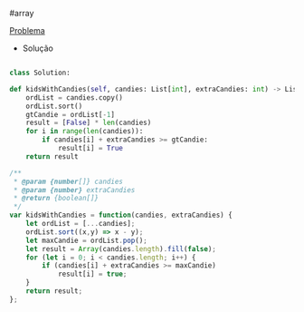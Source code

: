 
#array 

[Problema](https://leetcode.com/problems/kids-with-the-greatest-number-of-candies/description/)

- Solução

```python

class Solution:

def kidsWithCandies(self, candies: List[int], extraCandies: int) -> List[bool]:
	ordList = candies.copy()
	ordList.sort()
	gtCandie = ordList[-1]
	result = [False] * len(candies)
	for i in range(len(candies)):
		if candies[i] + extraCandies >= gtCandie:
			result[i] = True
	return result
```

```javascript
/**
 * @param {number[]} candies
 * @param {number} extraCandies
 * @return {boolean[]}
 */
var kidsWithCandies = function(candies, extraCandies) {
    let ordList = [...candies];
    ordList.sort((x,y) => x - y);
    let maxCandie = ordList.pop();
    let result = Array(candies.length).fill(false);
    for (let i = 0; i < candies.length; i++) {
        if (candies[i] + extraCandies >= maxCandie) 
            result[i] = true;
    }
    return result;
};
```